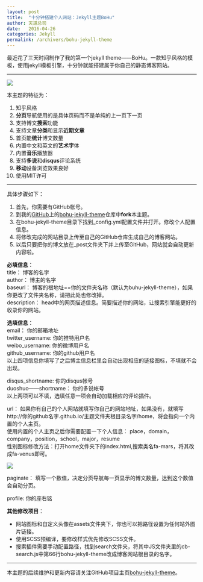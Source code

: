 ```yaml
---
layout: post
title:  "十分钟搭建个人网站：Jekyll主题BoHu"
author: 天道总司
date:   2016-04-26
categories: Jekyll
permalink: /archivers/bohu-jekyll-theme
---
```


最近花了三天时间制作了我的第一个jekyll theme——BoHu。一款知乎风格的模板，使用jekyll模板引擎，十分钟就能搭建属于你自己的静态博客网站。   

----------

![](http://7xrva3.com1.z0.glb.clouddn.com/BoHu1.png)

本主题的特征为：
<ol>
	<li>知乎风格</li>
	<li><b>分页</b>导航使用的是具体页码而不是单纯的上一页下一页</li>
	<li>支持博文<b>搜索</b>功能</li>
	<li>支持文章<b>分类</b>和显示<b>近期文章</b></li>
	<li>首页能<b>统计</b>博文数量</li>
	<li>内置中文和英文的<b>艺术字</b>体</li>
	<li>内置<b>音乐</b>播放器</li>
	<li>支持<b>多说</b>和<b>disqus</b>评论系统</li>
	<li><b>移动</b>设备浏览效果良好</li>
	<li>使用MIT许可</li>
</ol>

----------

具体步骤如下：   

1. 首先，你需要有GitHub帐号。   
2. 到我的[GitHub](https://github.com/Clark-Zhao)上的[bohu-jekyll-theme](https://github.com/Clark-Zhao/bohu-jekyll-theme)仓库中**fork**本主题。  
3. 在bohu-jekyll-theme目录下找到\_config.yml配置文件并打开。修改个人配置信息。   
4. 将修改完成的网站目录上传至自己的GitHub仓库生成自己的博客网站。   
5. 以后只要把你的博文放在_post文件夹下并上传至GitHub，网站就会自动更新内容啦。

**必填信息**：   
title： 博客的名字   
author： 博主的名字    
baseurl： 博客的根地址==你的文件夹名称（默认为buhu-jekyll-theme），如果你更改了文件夹名称，请把此处也修改掉。  
description： head中的网页描述信息。简要描述你的网站，让搜索引擎能更好的收录你的网站。   

**选填信息**：   
email： 你的邮箱地址  
twitter\_username: 你的推特用户名   
weibo\_username:  你的微博用户名   
github\_username:  你的github用户名   
以上四项信息你填写了之后博主信息栏里会自动出现相应的链接图标，不填就不会出现。   

disqus_shortname: 你的disqus帐号   
duoshuo——shortname： 你的多说帐号   
以上两项可以不填，选填任意一项会自动加载相应的评论插件。   

url： 如果你有自己的个人网站就填写你自己的网站地址，如果没有，就填写http://你的github名字.github.io/主题文件夹根目录名字/home，将会指向一个内置的个人主页。   
使用内置的个人主页之后你需要配置一下个人信息： place，domain，company，position，school，major，resume   
性别图标修改方法：打开home文件夹下的index.html,搜索类名fa-mars，将其改成fa-venus即可。   

![](http://7xrva3.com1.z0.glb.clouddn.com/BoHu2.png)   

paginate： 填写一个数值，决定分页导航每一页显示的博文数量，达到这个数值会自动分页。   

profile: 你的座右铭  

**其他修改项目**：   
<ul>
<li>网站图标和自定义头像在assets文件夹下，你也可以把路径设置为任何站外图片链接。</li>
<li>使用SCSS预编译，要修改样式优先修改SCSS文件。</li>
<li>搜索插件需要手动配置路径，找到search文件夹，将其中JS文件夹里的cb-search.js中第66行bohu-jekyll-theme改成博客网站根目录的名字。</li>
</ul>

----------
本主题的后续维护和更新内容请关注GitHub项目主页[bohu-jekyll-theme](https://github.com/Clark-Zhao/bohu-jekyll-theme)。